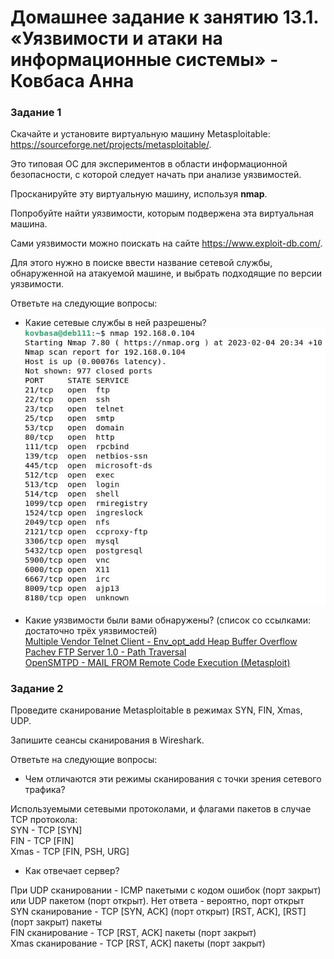 # Домашнее задание к занятию 13.1. «Уязвимости и атаки на информационные системы» - Ковбаса Анна

### Задание 1

Скачайте и установите виртуальную машину Metasploitable: https://sourceforge.net/projects/metasploitable/.

Это типовая ОС для экспериментов в области информационной безопасности, с которой следует начать при анализе уязвимостей.

Просканируйте эту виртуальную машину, используя **nmap**.

Попробуйте найти уязвимости, которым подвержена эта виртуальная машина.

Сами уязвимости можно поискать на сайте https://www.exploit-db.com/.

Для этого нужно в поиске ввести название сетевой службы, обнаруженной на атакуемой машине, и выбрать подходящие по версии уязвимости.

Ответьте на следующие вопросы:

- Какие сетевые службы в ней разрешены?<br>
![1-1](https://github.com/kovbasaad/13-1-homework/blob/main/img/1-1.JPG)

- Какие уязвимости были вами обнаружены? (список со ссылками: достаточно трёх уязвимостей)<br>
[Multiple Vendor Telnet Client - Env_opt_add Heap Buffer Overflow](https://www.exploit-db.com/exploits/25303)<br>
[Pachev FTP Server 1.0 - Path Traversal](https://www.exploit-db.com/exploits/47956)<br>
[OpenSMTPD - MAIL FROM Remote Code Execution (Metasploit)](https://www.exploit-db.com/exploits/48038)
  

### Задание 2

Проведите сканирование Metasploitable в режимах SYN, FIN, Xmas, UDP.

Запишите сеансы сканирования в Wireshark.

Ответьте на следующие вопросы:

- Чем отличаются эти режимы сканирования с точки зрения сетевого трафика?

Используемыми сетевыми протоколами, и флагами пакетов в случае TCP протокола: <br>
SYN - TCP [SYN]<br>
FIN - TCP [FIN]<br>
Xmas - TCP [FIN, PSH, URG]<br>

- Как отвечает сервер?

При UDP сканировании - ICMP пакетыми с кодом ошибок (порт закрыт) или UDP пакетом (порт открыт). Нет ответа - вероятно, порт открыт<br>
SYN сканирование - TCP [SYN, ACK] (порт открыт) [RST, ACK], [RST] (порт закрыт) пакеты<br>
FIN сканирование - TCP [RST, ACK] пакеты (порт закрыт)<br>
Xmas сканирование - TCP [RST, ACK] пакеты (порт закрыт)<br>
